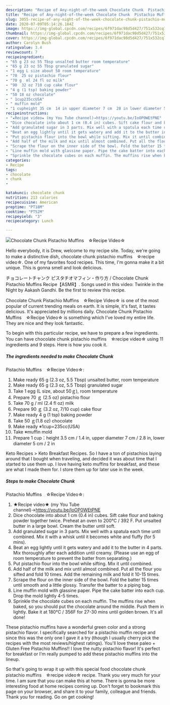 ```yaml
---
description: "Recipe of Any-night-of-the-week Chocolate Chunk  Pistachio Muffins　☆Recipe Video☆"
title: "Recipe of Any-night-of-the-week Chocolate Chunk  Pistachio Muffins　☆Recipe Video☆"
slug: 3055-recipe-of-any-night-of-the-week-chocolate-chunk-pistachio-muffins-recipe-video
date: 2020-07-09T05:14:26.184Z
image: https://img-global.cpcdn.com/recipes/6f971dac98d5d427/751x532cq70/chocolate-chunk-pistachio-muffins-☆recipe-video☆-recipe-main-photo.jpg
thumbnail: https://img-global.cpcdn.com/recipes/6f971dac98d5d427/751x532cq70/chocolate-chunk-pistachio-muffins-☆recipe-video☆-recipe-main-photo.jpg
cover: https://img-global.cpcdn.com/recipes/6f971dac98d5d427/751x532cq70/chocolate-chunk-pistachio-muffins-☆recipe-video☆-recipe-main-photo.jpg
author: Carolyn Bush
ratingvalue: 3.4
reviewcount: 7
recipeingredient:
- "65 g 23 oz 55 Tbsp unsalted butter room temperature"
- "65 g 23 oz 55 Tbsp granulated sugar"
- "1 egg L size about 50 room temperature"
- "70  25 oz pistachio flour"
- "70 g  ml 24 fl oz milk"
- "90  32 oz 710 cup cake flour"
- "4 g (1 tsp) baking powder"
- "50 18 oz chocolate"
- " 1cup235ccUSA"
- " muffin mold"
- "1 cupheight 35 cm  14 in upper diameter 7 cm  28 in lower diameter 5 cm  2 in"
recipeinstructions:
- "★Recipe video★ (my You Tube channel)→https://youtu.be/IoOP0WEtPNE"
- "Dice chocolate into about 1 cm (0.4 in) cubes. Sift cake flour and baking powder together twice. Preheat an oven to 200℃ / 392 F. Put unsalted butter in a large bowl. Cream the butter until soft."
- "Add granulated sugar in 3 parts. Mix well with a spatula each time until combined. Mix it with a whisk until it becomes white and fluffy (for 5 mins)."
- "Beat an egg lightly until it gets watery and add it to the butter in 4 parts. Mix thoroughly after each addition until creamy. (Please use an egg of room temperature to prevent the batter from separating.)"
- "Put pistachio flour into the bowl while sifting. Mix it until combined."
- "Add half of the milk and mix until almost combined. Put all the flour you sifted and fold 10 times. Add the remaining milk and fold it 10-15 times."
- "Scrape the flour on the inner side of the bowl. Fold the batter 15 times until smooth and a little glossy. Transfer the batter to a piping bag."
- "Line muffin mold with glassine paper. Pipe the cake batter into each cup. Drop the mold lightly 4-5 times."
- "Sprinkle the chocolate cubes on each muffin. The muffins rise when baked, so you should put the chocolate around the middle. Push them in lightly. Bake it at 180℃ / 356F for 27-30 mins until golden brown. It&#39;s all done!"
categories:
- Recipe
tags:
- chocolate
- chunk
- 

katakunci: chocolate chunk  
nutrition: 213 calories
recipecuisine: American
preptime: "PT18M"
cooktime: "PT52M"
recipeyield: "3"
recipecategory: Lunch

---
```



![Chocolate Chunk 
Pistachio Muffins　☆Recipe Video☆](https://img-global.cpcdn.com/recipes/6f971dac98d5d427/751x532cq70/chocolate-chunk-pistachio-muffins-☆recipe-video☆-recipe-main-photo.jpg)

Hello everybody, it is Drew, welcome to my recipe site. Today, we're going to make a distinctive dish, chocolate chunk 
pistachio muffins　☆recipe video☆. One of my favorites food recipes. This time, I'm gonna make it a bit unique. This is gonna smell and look delicious.

チョコレートチャンク ピスタチオマフィン・作り方 / Chocolate Chunk Pistachio Muffins Recipe【ASMR】. Songs used in this video: Twinkle in the Night by Aakash Gandhi. Be the first to review this recipe.

Chocolate Chunk 
Pistachio Muffins　☆Recipe Video☆ is one of the most popular of current trending meals on earth. It is simple, it's fast, it tastes delicious. It's appreciated by millions daily. Chocolate Chunk 
Pistachio Muffins　☆Recipe Video☆ is something which I've loved my entire life. They are nice and they look fantastic.


To begin with this particular recipe, we have to prepare a few ingredients. You can have chocolate chunk 
pistachio muffins　☆recipe video☆ using 11 ingredients and 9 steps. Here is how you cook it.

<!--inarticleads1-->

##### The ingredients needed to make Chocolate Chunk 
Pistachio Muffins　☆Recipe Video☆:

1. Make ready 65 g (2.3 oz, 5.5 Tbsp) unsalted butter, room temperature
1. Make ready 65 g (2.3 oz, 5.5 Tbsp) granulated sugar
1. Take 1 egg (L size, about 50ｇ), room temperature
1. Prepare 70 ｇ (2.5 oz) pistachio flour
1. Take 70 g / ml (2.4 fl oz) milk
1. Prepare 90 ｇ (3.2 oz, 7/10 cup) cake flour
1. Make ready 4 g (1 tsp) baking powder
1. Take 50 ｇ(1.8 oz) chocolate
1. Make ready  ※1cup=235cc(USA)
1. Take  ※muffin mold
1. Prepare 1 cup：height 3.5 cm / 1.4 in, upper diameter 7 cm / 2.8 in, lower diameter 5 cm / 2 in


Keto Recipes &gt; Keto Breakfast Recipes. So I have a ton of pistachios laying around that I bought when traveling, and decided it was about time that I started to use them up. I love having keto muffins for breakfast, and these are what I made them for. I store them up for later use in the week. 

<!--inarticleads2-->

##### Steps to make Chocolate Chunk 
Pistachio Muffins　☆Recipe Video☆:

1. ★Recipe video★ (my You Tube channel)→https://youtu.be/IoOP0WEtPNE
1. Dice chocolate into about 1 cm (0.4 in) cubes. Sift cake flour and baking powder together twice. Preheat an oven to 200℃ / 392 F. Put unsalted butter in a large bowl. Cream the butter until soft.
1. Add granulated sugar in 3 parts. Mix well with a spatula each time until combined. Mix it with a whisk until it becomes white and fluffy (for 5 mins).
1. Beat an egg lightly until it gets watery and add it to the butter in 4 parts. Mix thoroughly after each addition until creamy. (Please use an egg of room temperature to prevent the batter from separating.)
1. Put pistachio flour into the bowl while sifting. Mix it until combined.
1. Add half of the milk and mix until almost combined. Put all the flour you sifted and fold 10 times. Add the remaining milk and fold it 10-15 times.
1. Scrape the flour on the inner side of the bowl. Fold the batter 15 times until smooth and a little glossy. Transfer the batter to a piping bag.
1. Line muffin mold with glassine paper. Pipe the cake batter into each cup. Drop the mold lightly 4-5 times.
1. Sprinkle the chocolate cubes on each muffin. The muffins rise when baked, so you should put the chocolate around the middle. Push them in lightly. Bake it at 180℃ / 356F for 27-30 mins until golden brown. It&#39;s all done!


These pistachio muffins have a wonderful green color and a strong pistachio flavor. I specifically searched for a pistachio muffin recipe and since this was the only one I gave it a try (though I usually cherry pick the recipes with the most reviews/highest ratings). You&#39;ll love these paleo + Gluten Free Pistachio Muffins!! I love the nutty pistachio flavor! It&#39;s perfect for breakfast or I&#39;m really pumped to add these pistachio muffins into the lineup. 

So that's going to wrap it up with this special food chocolate chunk 
pistachio muffins　☆recipe video☆ recipe. Thank you very much for your time. I am sure that you can make this at home. There is gonna be more interesting food at home recipes coming up. Don't forget to bookmark this page on your browser, and share it to your family, colleague and friends. Thank you for reading. Go on get cooking!
